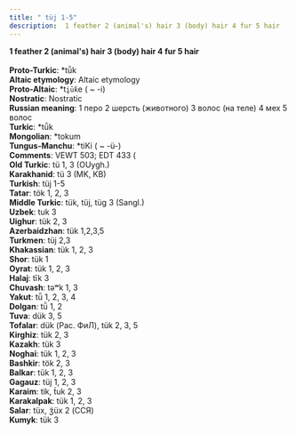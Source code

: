 ```yaml
---
title: " tüj 1-5"
description:  1 feather 2 (animal's) hair 3 (body) hair 4 fur 5 hair
---
```

<strong> 1 feather 2 (animal's) hair 3 (body) hair 4 fur 5 hair</strong><br><br>
<strong>Proto-Turkic</strong>:  *tǖk<br>
<strong>Altaic etymology</strong>:  Altaic etymology<br>
<strong> Proto-Altaic</strong>:  *t`i̯ū́k`e ( ~ -i)<br>
<strong>Nostratic</strong>:  Nostratic<br>
<strong>Russian meaning</strong>:  1 перо 2 шерсть (животного) 3 волос (на теле) 4 мех 5 волос<br>
<strong>Turkic</strong>:  *tǖk<br>
<strong>Mongolian</strong>:  *tokum<br>
<strong>Tungus-Manchu</strong>:  *tiKi ( ~ -ü-)<br>
<strong>Comments</strong>:  VEWT 503; EDT 433 (<br>
<strong>Old Turkic</strong>:  tü 1, 3 (OUygh.)<br>
<strong>Karakhanid</strong>:  tü 3 (MK, KB)<br>
<strong>Turkish</strong>:  tüj 1-5<br>
<strong>Tatar</strong>:  tök 1, 2, 3<br>
<strong>Middle Turkic</strong>:  tük, tüj, tüg 3 (Sangl.)<br>
<strong>Uzbek</strong>:  tuk 3<br>
<strong>Uighur</strong>:  tük 2, 3<br>
<strong>Azerbaidzhan</strong>:  tük 1,2,3,5<br>
<strong>Turkmen</strong>:  tüj 2,3<br>
<strong>Khakassian</strong>:  tük 1, 2, 3<br>
<strong>Shor</strong>:  tük 1<br>
<strong>Oyrat</strong>:  tük 1, 2, 3<br>
<strong>Halaj</strong>:  tīk 3<br>
<strong>Chuvash</strong>:  tǝʷk 1, 3<br>
<strong>Yakut</strong>:  tǖ 1, 2, 3, 4<br>
<strong>Dolgan</strong>:  tǖ 1, 2<br>
<strong>Tuva</strong>:  dük 3, 5<br>
<strong>Tofalar</strong>:  dük (Рас. ФиЛ), tük 2, 3, 5<br>
<strong>Kirghiz</strong>:  tük 2, 3<br>
<strong>Kazakh</strong>:  tük 3<br>
<strong>Noghai</strong>:  tük 1, 2, 3<br>
<strong>Bashkir</strong>:  tök 2, 3<br>
<strong>Balkar</strong>:  tük 1, 2, 3<br>
<strong>Gagauz</strong>:  tüj 1, 2, 3<br>
<strong>Karaim</strong>:  tik, t́uk 2, 3<br>
<strong>Karakalpak</strong>:  tük 1, 2, 3<br>
<strong>Salar</strong>:  tüx, ʒ́üx 2 (ССЯ)<br>
<strong>Kumyk</strong>:  tük 3<br>


